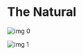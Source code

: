 # The Natural

![img 0](https://i.imgur.com/4x8Zu8O.jpg)

![img 1](https://i.imgur.com/JP9gh4A.png)

